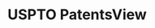 ---
bigquery: https://console.cloud.google.com/bigquery?p=patents-public-data&d=patentsview&page=dataset
citation: Attribution should be given to PatentsView for use, distribution, or derivative
  works.
code: https://github.com/CSSIP-AIR/PatentsView-Code-Snippets/
contributors: USPTO
cost: None
description: 'PatentsView includes US patent data including raw data (summaries, applications,
  pregrant applications), disambugations of inventors and assignees, and inventor
  gender estimates.  Also foreign priority data, # of figures and sheets, and government
  interest statements.'
documentation: https://patentsview.org/query/builder-faqs
last_edit: 04/07/2022, 18:50:48
location: https://patentsview.org/
maintained_by: USPTO
record_creation_timestamp: 12/2/2020 17:20:46
schema_fields:
- group_id
- num_figures
- section_id
- section
- latitude
- rel_id
- city
- exemplary
- county
- disamb_inventor_id_20200929
- name
- level_one
- disamb_inventor_id_20171226
- rawinventor_id
- category
- disamb_assignee_id_20181127
- subsection_id
- doc_type
- deceased
- field_id
- designation
- male
- country
- mainclass_id
- disamb_assignee_id_20190312
- uuid
- name_first
- disamb_inventor_id_20170808
- disamb_inventor_id_20191008
- number
- subcategory_id
- contract_award_number
- latlong
- num
- level_three
- organization
- term_grant
- disamb_inventor_id_20171003
- disamb_assignee_id_20191231
- dependent
- category_id
- filename
- state
- latin_name
- action_date
- text
- num_claims
- ipc_class
- term_disclaimer
- doctype
- disamb_assignee_id_20191008
- lapse_of_patent
- disclaimer_date
- fname
- f371_date
- sector_title
- id
- subgroup
- abstract
- location_id
- type
- subgroup_id
- variety
- disamb_inventor_id_20180528
- application_id
- _102_date
- disamb_assignee_id_20190820
- longitude
- f102_date
- subclass_id
- date
- symbol_position
- _371_date
- field_title
- main_group
- classification_status
- organization_id
- country_transformed
- level_two
- lname
- inventor_id
- num_sheets
- classification_level
- rule_47
- disamb_inventor_id_20200630
- kind
- applicant_type
- ipc_version_indicator
- attribution_status
- disamb_assignee_id_20200331
- reldocno
- citation_id
- length
- sequence
- rawlocation_id
- patent_id
- disamb_assignee_id_20200630
- role
- disamb_inventor_id_20170307
- disamb_inventor_id_20190820
- title
- classification_value
- male_flag
- disamb_inventor_id_20181127
- disamb_assignee_id_20200929
- disamb_inventor_id_20200331
- state_fips
- term_extension
- classification_data_source
- group
- disamb_inventor_id_20190312
- disamb_inventor_id_20201229
- name_last
- withdrawn
- county_fips
- disamb_inventor_id_20191231
- relkind
- lawyer_id
- status
- rawassignee_id
- publication_number
- series_code
- assignee_id
- subclass
- gi_statement
shortname: patentsview
tags:
- disambiguation
- United States
- gender
terms_of_use: Creative Commons Attribution 4.0 International License.
timeframe: 1963-1999
title: USPTO PatentsView
uuid: cf1780b1-e265-4e49-8d1d-83b9cfe0fd9a
---
